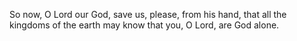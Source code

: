 So now, O Lord our God, save us, please, from his hand, that all the kingdoms of the earth may know that you, O Lord, are God alone.
